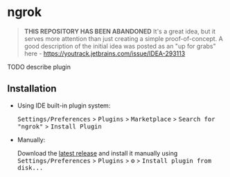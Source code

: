 # ngrok

> **THIS REPOSITORY HAS BEEN ABANDONED**
> It's a great idea, but it serves more attention than just creating a simple proof-of-concept.
> A good description of the initial idea was posted as an "up for grabs" here - https://youtrack.jetbrains.com/issue/IDEA-293113

<!-- Plugin description -->
TODO describe plugin

<!-- Plugin description end -->

## Installation

- Using IDE built-in plugin system:
  
  <kbd>Settings/Preferences</kbd> > <kbd>Plugins</kbd> > <kbd>Marketplace</kbd> > <kbd>Search for "ngrok"</kbd> >
  <kbd>Install Plugin</kbd>
  
- Manually:

  Download the [latest release](https://github.com/maartenba/ngrok/releases/latest) and install it manually using
  <kbd>Settings/Preferences</kbd> > <kbd>Plugins</kbd> > <kbd>⚙️</kbd> > <kbd>Install plugin from disk...</kbd>

